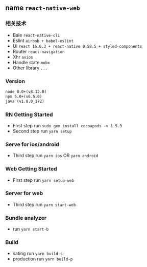 ## name `react-native-web`

### 相关技术
* Bale `react-native-cli`
* Eslint `airbnb + babel-eslint`
* Ui `react 16.6.3 + react-native 0.58.5 + styled-components`
* Router `react-navigation`
* Xhr `axios`
* Handle state `mobx`
* Other library `...`

### Version
```html
node 8.0+(v8.12.0)
npm 5.0+(v6.5.0)
java (v1.8.0_172)
```

### RN Getting Started
* First step run `sudo gem install cocoapods -v 1.5.3`
* Second step run `yarn setup`

### Serve for ios/android
* Third step run `yarn ios` OR `yarn android`


### Web Getting Started
* First step run `yarn setup-web`

### Server for web
* Third step run `yarn start-web`

### Bundle analyzer 
* run `yarn start-b`

### Build
* sating run `yarn build-s`
* production run `yarn build-p`


